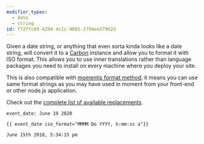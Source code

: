 ```yaml
---
modifier_types:
  - date
  - string
id: f72ffc08-4294-4c1c-9085-2794ee57962d
---
```

Given a date string, or anything that even sorta kinda looks like a date string, will convert it to a [Carbon][carbon] instance and allow you to format it with ISO format. This allows you to use inner translations rather than language packages you need to install on every machine where you deploy your site.

This is also compatible with [momentjs format method](https://momentjs.com/), it means you can use same format strings as you may have used in moment from your front-end or other node.js application.

Check out the [complete list of available replacements](https://carbon.nesbot.com/docs/#iso-format-available-replacements).

```.language-yaml
event_date: June 19 2020
```

```
{{ event_date iso_format="MMMM Do YYYY, h:mm:ss a"}}
```

```.language-output
June 15th 2018, 5:34:15 pm
```

[carbon]: http://carbon.nesbot.com
